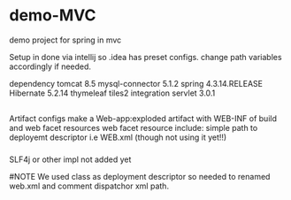 # demo-MVC
demo project for spring in mvc

Setup in done via intellij so .idea has preset configs.
change path variables accordingly if needed. 

dependency
tomcat 8.5
mysql-connector 5.1.2
spring 4.3.14.RELEASE
Hibernate 5.2.14
thymeleaf tiles2 integration
servlet 3.0.1  

##
Artifact configs
make a Web-app:exploded artifact
with WEB-INF of build and web facet resources
web facet resource include:
simple path to deployemt descriptor i.e WEB.xml (though not using it yet!!)

###
SLF4j or other impl not added yet 

#NOTE
We used class as deployment descriptor so needed to renamed web.xml and comment dispatchor xml path.


